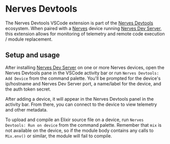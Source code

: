 # Nerves Devtools

The Nerves Devtools VSCode extension is part of the [Nerves Devtools] ecosystem.
When paired with a [Nerves] device running [Nerves Dev Server], this extension
allows for monitoring of telemetry and remote code execution / module replacement.

## Setup and usage

After installing [Nerves Dev Server] on one or more Nerves devices, open the
Nerves Devtools pane in the VSCode activity bar or run `Nerves Devtools: Add Device`
from the command palette. You'll be prompted for the device's ip/hostname
and Nerves Dev Server port, a name/label for the device, and the auth token secret.

After adding a device, it will appear in the Nerves Devtools panel in the activity
bar. From there, you can connect to the device to view telemetry and other metadata.

To upload and compile an Elixir source file on a device, run
`Nerves Devtools: Run on device` from the command palette. Remember that `mix` is not
available on the device, so if the module body contains any calls to `Mix.env()`
or similar, the module will fail to compile.

[Nerves Devtools]: https://github.com/bjyoungblood/vscode-nerves-devtools
[Nerves]: https://nerves-project.org/
[Nerves Dev Server]: https://github.com/bjyoungblood/nerves-dev-server
